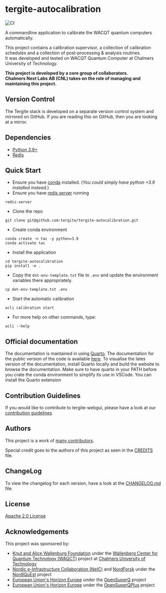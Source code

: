 # tergite-autocalibration

![CI](https://github.com/tergite/tergite-autocalibration/actions/workflows/ci.yml/badge.svg)

A commandline application to calibrate the WACQT quantum computers automatically.  

This project contains a calibration supervisor, a collection of calibration schedules and a collection of post-processing & analysis routines.  
It was developed and tested on WACQT Quantum Computer at Chalmers University of Technology.

**This project is developed by a core group of collaborators.**    
**Chalmers Next Labs AB (CNL) takes on the role of managing and maintaining this project.**

## Version Control

The Tergite stack is developed on a separate version control system and mirrored on GitHub.
If you are reading this on GitHub, then you are looking at a mirror. 


## Dependencies

- [Python 3.9+](https://www.python.org/)
- [Redis](https://redis.io/)

## Quick Start

- Ensure you have [conda](https://docs.anaconda.com/free/miniconda/index.html) installed. 
 (_You could simply have python +3.9 installed instead._)
- Ensure you have [redis server](https://redis.io/) running

```shell
redis-server
```

- Clone the repo

```shell
git clone git@github.com:tergite/tergite-autocalibration.git
```

- Create conda environment

```shell
conda create -n tac -y python=3.9
conda activate tac
```

- Install the application

```shell
cd tergite-autocalibration
pip install -e .
```

- Copy the `dot-env-template.txt` file to `.env` and 
  update the environment variables there appropriately.

```shell
cp dot-env-template.txt .env
```

- Start the automatic calibration

```shell
acli calibration start
```

- For more help on other commands, type:

```shell
acli --help
```

## Official documentation

The documentation is mantained in using [Quarto](https://quarto.org/). The documentation for the public version of the code is available [here](https://tergite.github.io/tergite-autocalibration/getting_started.html). 
To visualise the lates version of the documentation, install Quarto locally and build the website to browse the documentation. Make sure to have quarto in your PATH before you crate the conda environment to simplify its use in VSCode. You can install the Quarto extension 


## Contribution Guidelines

If you would like to contribute to tergite-webgui, please have a look at our
[contribution guidelines](./CONTRIBUTING.md)

## Authors

This project is a work of
[many contributors](https://github.com/tergite/tergite-autocalibration/graphs/contributors).

Special credit goes to the authors of this project as seen in the [CREDITS](./CREDITS.md) file.

## ChangeLog

To view the changelog for each version, have a look at
the [CHANGELOG.md](./CHANGELOG.md) file.

## License

[Apache 2.0 License](./LICENSE.txt)

## Acknowledgements

This project was sponsored by:

-   [Knut and Alice Wallenburg Foundation](https://kaw.wallenberg.org/en) under the [Wallenberg Center for Quantum Technology (WAQCT)](https://www.chalmers.se/en/centres/wacqt/) project at [Chalmers University of Technology](https://www.chalmers.se)
-   [Nordic e-Infrastructure Collaboration (NeIC)](https://neic.no) and [NordForsk](https://www.nordforsk.org/sv) under the [NordIQuEst](https://neic.no/nordiquest/) project
-   [European Union's Horizon Europe](https://research-and-innovation.ec.europa.eu/funding/funding-opportunities/funding-programmes-and-open-calls/horizon-europe_en) under the [OpenSuperQ](https://cordis.europa.eu/project/id/820363) project
-   [European Union's Horizon Europe](https://research-and-innovation.ec.europa.eu/funding/funding-opportunities/funding-programmes-and-open-calls/horizon-europe_en) under the [OpenSuperQPlus](https://opensuperqplus.eu/) project
 